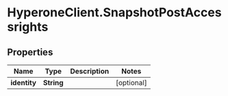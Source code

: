 # HyperoneClient.SnapshotPostAccessrights

## Properties

Name | Type | Description | Notes
------------ | ------------- | ------------- | -------------
**identity** | **String** |  | [optional] 



